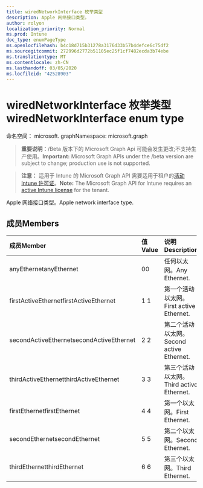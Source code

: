 ```yaml
---
title: wiredNetworkInterface 枚举类型
description: Apple 网络接口类型。
author: rolyon
localization_priority: Normal
ms.prod: Intune
doc_type: enumPageType
ms.openlocfilehash: b4c18d715b31278a3176d33b57b4defce6c75df2
ms.sourcegitcommit: 272996d2772b51105ec25f1cf7482ecda3b74ebe
ms.translationtype: MT
ms.contentlocale: zh-CN
ms.lasthandoff: 03/05/2020
ms.locfileid: "42528903"
---
```

# <a name="wirednetworkinterface-enum-type"></a><span data-ttu-id="06760-103">wiredNetworkInterface 枚举类型</span><span class="sxs-lookup"><span data-stu-id="06760-103">wiredNetworkInterface enum type</span></span>

<span data-ttu-id="06760-104">命名空间： microsoft. graph</span><span class="sxs-lookup"><span data-stu-id="06760-104">Namespace: microsoft.graph</span></span>

> <span data-ttu-id="06760-105">**重要说明：**/Beta 版本下的 Microsoft Graph Api 可能会发生更改;不支持生产使用。</span><span class="sxs-lookup"><span data-stu-id="06760-105">**Important:** Microsoft Graph APIs under the /beta version are subject to change; production use is not supported.</span></span>

> <span data-ttu-id="06760-106">**注意：** 适用于 Intune 的 Microsoft Graph API 需要适用于租户的[活动 Intune 许可证](https://go.microsoft.com/fwlink/?linkid=839381)。</span><span class="sxs-lookup"><span data-stu-id="06760-106">**Note:** The Microsoft Graph API for Intune requires an [active Intune license](https://go.microsoft.com/fwlink/?linkid=839381) for the tenant.</span></span>

<span data-ttu-id="06760-107">Apple 网络接口类型。</span><span class="sxs-lookup"><span data-stu-id="06760-107">Apple network interface type.</span></span>

## <a name="members"></a><span data-ttu-id="06760-108">成员</span><span class="sxs-lookup"><span data-stu-id="06760-108">Members</span></span>
|<span data-ttu-id="06760-109">成员</span><span class="sxs-lookup"><span data-stu-id="06760-109">Member</span></span>|<span data-ttu-id="06760-110">值</span><span class="sxs-lookup"><span data-stu-id="06760-110">Value</span></span>|<span data-ttu-id="06760-111">说明</span><span class="sxs-lookup"><span data-stu-id="06760-111">Description</span></span>|
|:---|:---|:---|
|<span data-ttu-id="06760-112">anyEthernet</span><span class="sxs-lookup"><span data-stu-id="06760-112">anyEthernet</span></span>|<span data-ttu-id="06760-113">0</span><span class="sxs-lookup"><span data-stu-id="06760-113">0</span></span>|<span data-ttu-id="06760-114">任何以太网。</span><span class="sxs-lookup"><span data-stu-id="06760-114">Any Ethernet.</span></span>|
|<span data-ttu-id="06760-115">firstActiveEthernet</span><span class="sxs-lookup"><span data-stu-id="06760-115">firstActiveEthernet</span></span>|<span data-ttu-id="06760-116">1 </span><span class="sxs-lookup"><span data-stu-id="06760-116">1</span></span>|<span data-ttu-id="06760-117">第一个活动以太网。</span><span class="sxs-lookup"><span data-stu-id="06760-117">First active Ethernet.</span></span>|
|<span data-ttu-id="06760-118">secondActiveEthernet</span><span class="sxs-lookup"><span data-stu-id="06760-118">secondActiveEthernet</span></span>|<span data-ttu-id="06760-119">2 </span><span class="sxs-lookup"><span data-stu-id="06760-119">2</span></span>|<span data-ttu-id="06760-120">第二个活动以太网。</span><span class="sxs-lookup"><span data-stu-id="06760-120">Second active Ethernet.</span></span>|
|<span data-ttu-id="06760-121">thirdActiveEthernet</span><span class="sxs-lookup"><span data-stu-id="06760-121">thirdActiveEthernet</span></span>|<span data-ttu-id="06760-122">3 </span><span class="sxs-lookup"><span data-stu-id="06760-122">3</span></span>|<span data-ttu-id="06760-123">第三个活动以太网。</span><span class="sxs-lookup"><span data-stu-id="06760-123">Third active Ethernet.</span></span>|
|<span data-ttu-id="06760-124">firstEthernet</span><span class="sxs-lookup"><span data-stu-id="06760-124">firstEthernet</span></span>|<span data-ttu-id="06760-125">4 </span><span class="sxs-lookup"><span data-stu-id="06760-125">4</span></span>|<span data-ttu-id="06760-126">第一个以太网。</span><span class="sxs-lookup"><span data-stu-id="06760-126">First Ethernet.</span></span>|
|<span data-ttu-id="06760-127">secondEthernet</span><span class="sxs-lookup"><span data-stu-id="06760-127">secondEthernet</span></span>|<span data-ttu-id="06760-128">5 </span><span class="sxs-lookup"><span data-stu-id="06760-128">5</span></span>|<span data-ttu-id="06760-129">第二个以太网。</span><span class="sxs-lookup"><span data-stu-id="06760-129">Second Ethernet.</span></span>|
|<span data-ttu-id="06760-130">thirdEthernet</span><span class="sxs-lookup"><span data-stu-id="06760-130">thirdEthernet</span></span>|<span data-ttu-id="06760-131">6 </span><span class="sxs-lookup"><span data-stu-id="06760-131">6</span></span>|<span data-ttu-id="06760-132">第三个以太网。</span><span class="sxs-lookup"><span data-stu-id="06760-132">Third Ethernet.</span></span>|



